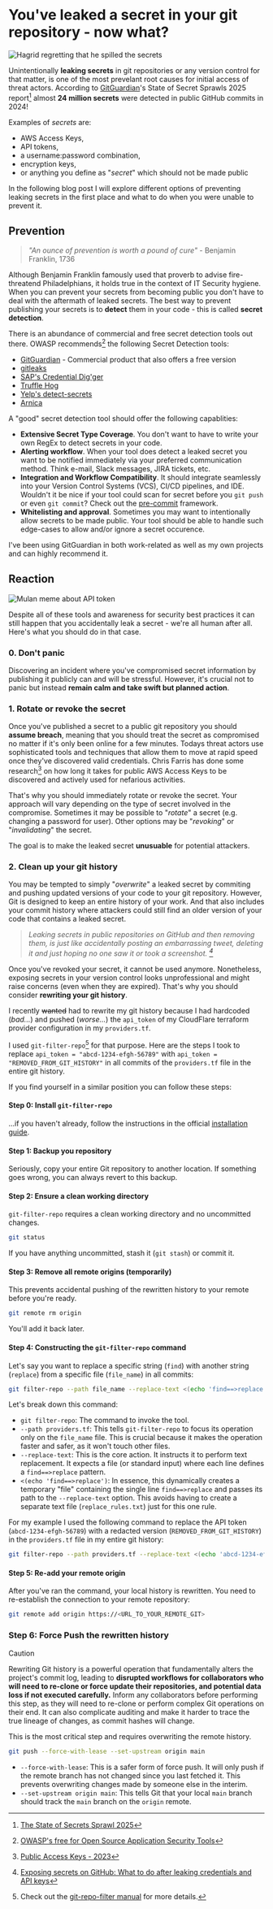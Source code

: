 # You've leaked a secret in your git repository - now what?
![Hagrid regretting that he spilled the secrets](img/hagrid-harry-potter.png.gif "Don't worry Hagrid, it happens to the best of us...")


Unintentionally **leaking secrets** in git repositories or any version control for that matter, is one of the most prevelant root causes for initial access of threat actors. 
According to [GitGuardian](https://www.gitguardian.com/)'s State of Secret Sprawls 2025 report[^1] almost **24 million secrets** were detected in public GitHub commits in 2024!
[^1]: [The State of Secrets Sprawl 2025](https://www.gitguardian.com/state-of-secrets-sprawl-report-2025)

Examples of _secrets_ are:
- AWS Access Keys,
- API tokens, 
- a username:password combination,
- encryption keys,
- or anything you define as "_secret_" which should not be made public

In the following blog post I will explore different options of preventing leaking secrets in the first place and what to do when you were unable to prevent it.

## Prevention
> _"An ounce of prevention is worth a pound of cure"_ - Benjamin Franklin, 1736

Although Benjamin Franklin famously used that proverb to advise fire-threatend Philadelphians, it holds true in the context of IT Security hygiene. When you can prevent your secrets from becoming public you don't have to deal with the aftermath of leaked secrets. The best way to prevent publishing your secrets is to **detect** them in your code - this is called **secret detection**.

There is an abundance of commercial and free secret detection tools out there. OWASP recommends[^2] the following Secret Detection tools:
[^2]: [OWASP's free for Open Source Application Security Tools](https://owasp.org/www-community/Free_for_Open_Source_Application_Security_Tools)

- [GitGuardian](https://www.gitguardian.com) - Commercial product that also offers a free version
- [gitleaks](https://github.com/gitleaks/gitleaks)
- [SAP's Credential Dig'ger](https://github.com/SAP/credential-digger)
- [Truffle Hog](https://github.com/trufflesecurity/trufflehog)
- [Yelp's detect-secrets](https://github.com/Yelp/detect-secrets)
- [Arnica](https://www.arnica.io/use-cases/hard-code-secrets)

A "good" secret detection tool should offer the following capablities:
- **Extensive Secret Type Coverage**. You don't want to have to write your own RegEx to detect secrets in your code.
- **Alerting workflow**. When your tool does detect a leaked secret you want to be notified immediately via your preferred communication method. Think e-mail, Slack messages, JIRA tickets, etc.
- **Integration and Workflow Compatibility**. It should integrate seamlessly into your Version Control Systems (VCS), CI/CD pipelines, and IDE. Wouldn't it be nice if your tool could scan for secret before you `git push` or even `git commit`? Check out the [pre-commit](https://pre-commit.com) framework.
- **Whitelisting and approval**. Sometimes you may want to intentionally allow secrets to be made public. Your tool should be able to handle such edge-cases to allow and/or ignore a secret occurence.

I've been using GitGuardian in both work-related as well as my own projects and can highly recommend it.


## Reaction
![Mulan meme about API token](img/all_of_china.jpg "Once you've leaked your secret you can't put the genie back in the bottle.")

Despite all of these tools and awareness for security best practices it can still happen that you accidentally leak a secret - we're all human after all. Here's what you should do in that case.

### 0. Don't panic
Discovering an incident where you've compromised secret information by publishing it publicly can and will be stressful. However, it's crucial not to panic but instead **remain calm and take swift but planned action**.

### 1. Rotate or revoke the secret
Once you've published a secret to a public git repository you should **assume breach**, meaning that you should treat the secret as compromised no matter if it's only been online for a few minutes. Todays threat actors use sophisticated tools and techniques that allow them to move at rapid speed once they've discovered valid credentials. Chris Farris has done some research[^3] on how long it takes for public AWS Access Keys to be discovered and actively used for nefarious activities.

That's why you should immediately rotate or revoke the secret. Your approach will vary depending on the type of secret involved in the compromise. Sometimes it may be possible to "_rotate_" a secret (e.g. changing a password for user). Other options may be "_revoking_" or "_invalidating_" the secret.

The goal is to make the leaked secret **unusuable** for potential attackers.



[^3]: [Public Access Keys - 2023](https://www.chrisfarris.com/post/public-access-key-2023/)

### 2. Clean up your git history
You may be tempted to simply "_overwrite_" a leaked secret by commiting and pushing updated versions of your code to your git repository. However, Git is designed to keep an entire history of your work. And that also includes your commit history where attackers could still find an older version of your code that contains a leaked secret.

> _Leaking secrets in public repositories on GitHub and then removing them, is just like accidentally posting an embarrassing tweet, deleting it and just hoping no one saw it or took a screenshot. [^4]_
[^4]: [Exposing secrets on GitHub: What to do after leaking credentials and API keys](https://blog.gitguardian.com/leaking-secrets-on-github-what-to-do/)

Once you've revoked your secret, it cannot be used anymore. Nonetheless, exposing secrets in your version control looks unprofessional and might raise concerns (even when they are expired). That's why you should consider **rewriting your git history**.


I recently ~~wanted~~ had to rewrite my git history because I had hardcoded (_bad..._) and pushed (_worse..._) the `api_token` of my CloudFlare terraform provider configuration in my `providers.tf`.

I used `git-filter-repo`[^5] for that purpose. Here are the steps I took to replace `api_token = "abcd-1234-efgh-56789"` with `api_token = "REMOVED_FROM_GIT_HISTORY"` in all commits of the `providers.tf` file in the entire git history. 

If you find yourself in a similar position you can follow these steps:

#### Step 0: Install `git-filter-repo`
...if you haven't already, follow the instructions in the official [installation guide](https://github.com/newren/git-filter-repo/blob/main/INSTALL.md).

#### Step 1: Backup you repository 
Seriously, copy your entire Git repository to another location. If something goes wrong, you can always revert to this backup. 

#### Step 2: Ensure a clean working directory
`git-filter-repo` requires a clean working directory and no uncommitted changes.

```bash
git status
```

If you have anything uncommitted, stash it (`git stash`) or commit it.

#### Step 3: Remove all remote origins (temporarily)
This prevents accidental pushing of the rewritten history to your remote before you're ready.

```bash
git remote rm origin
```

You'll add it back later.

#### Step 4: Constructing the `git-filter-repo` command
Let's say you want to replace a specific string (`find`) with another string (`replace`) from a specific file (`file_name`) in all commits:

```bash
git filter-repo --path file_name --replace-text <(echo 'find==>replace')
```

Let's break down this command:
- `git filter-repo`: The command to invoke the tool.
- `--path providers.tf`: This tells `git-filter-repo` to focus its operation only on the `file_name` file. This is crucial because it makes the operation faster and safer, as it won't touch other files.
- `--replace-text`: This is the core action. It instructs it to perform text replacement. It expects a file (or standard input) where each line defines a `find==>replace` pattern.
- `<(echo 'find==>replace')`: In essence, this dynamically creates a temporary "file" containing the single line `find==>replace` and passes its path to the `--replace-text` option. This avoids having to create a separate text file (`replace_rules.txt`) just for this one rule.

For my example I used the following command to replace the API token (`abcd-1234-efgh-56789`) with a redacted version (`REMOVED_FROM_GIT_HISTORY`) in the `providers.tf` file in my entire git history:
```bash
git filter-repo --path providers.tf --replace-text <(echo 'abcd-1234-efgh-56789==>REMOVED_FROM_GIT_HISTORY')
```

#### Step 5: Re-add your remote origin
After you've ran the command, your local history is rewritten. You need to re-establish the connection to your remote repository:

```bash
git remote add origin https://<URL_TO_YOUR_REMOTE_GIT>
```

### Step 6: Force Push the rewritten history
> [!CAUTION]
> Rewriting Git history is a powerful operation that fundamentally alters the project's commit log, leading to **disrupted workflows for collaborators who will need to re-clone or force update their repositories, and potential data loss if not executed carefully.** Inform any collaborators before performing this step, as they will need to re-clone or perform complex Git operations on their end. It can also complicate auditing and make it harder to trace the true lineage of changes, as commit hashes will change.

This is the most critical step and requires overwriting the remote history.

```bash
git push --force-with-lease --set-upstream origin main
```

- `--force-with-lease`: This is a safer form of force push. It will only push if the remote branch has not changed since you last fetched it. This prevents overwriting changes made by someone else in the interim.
- `--set-upstream origin main`: This tells Git that your local `main` branch should track the `main` branch on the `origin` remote.


[^5]: Check out the [git-repo-filter manual](https://htmlpreview.github.io/?https://github.com/newren/git-filter-repo/blob/docs/html/git-filter-repo.html) for more details.

<!-- GitGuardian has an excellent blog post and cheatsheet[^5] that explains the steps in more details. -->

<!-- [^6]: [Rewriting your git history, removing files permanently](https://blog.gitguardian.com/rewriting-git-history-cheatsheet/) -->